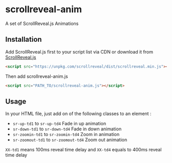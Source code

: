 # scrollreveal-anim

A set of ScrollReveal.js Animations

## Installation

Add ScrollReveal.js first to your script list via CDN or download it from [ScrollReveal.js](https://scrollrevealjs.org/)
```html
<script src="https://unpkg.com/scrollreveal/dist/scrollreveal.min.js"></script>
```
Then add scrollreveal-anim.js
```html
<script src="PATH_TO/scrollreveal-anim.js"></script>
```
## Usage

In your HTML file, just add on of the following classes to an element :

- `sr-up-td1` to `sr-up-td4` Fade in up animation
- `sr-down-td1` to `sr-down-td4` Fade in down animation
- `sr-zoomin-td1` to `sr-zoomin-td4` Zoom in animation
- `sr-zoomout-td1` to `sr-zoomout-td4` Zoom out animation

`XX-td1` means 100ms reveal time delay and `XX-td4` equals to 400ms reveal time delay 
